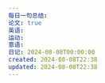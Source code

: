 ```yaml
---
每日一句总结: 
论文: true
英语: 
运动: 
意语: 
日记: 2024-08-08T00:00:00
created: 2024-08-08T22:38
updated: 2024-08-08T22:38
---
```

